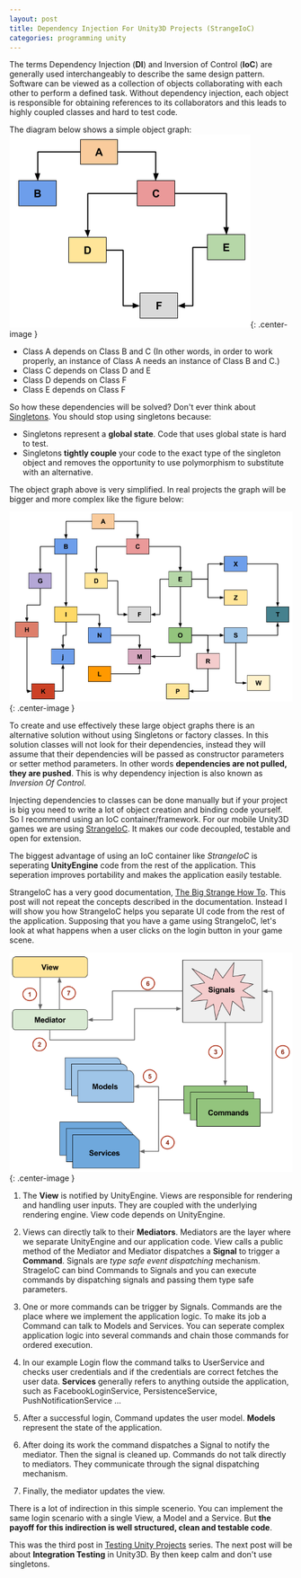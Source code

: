 ```yaml
---
layout: post
title: Dependency Injection For Unity3D Projects (StrangeIoC)
categories: programming unity
---
```


The terms Dependency Injection (**DI**) and Inversion of Control (**IoC**) are generally used interchangeably to describe the same design pattern. Software can be viewed as a collection of objects collaborating with each other to perform a defined task. Without dependency injection, each object is responsible for obtaining references to its collaborators and this leads to highly coupled classes and hard to test code.

The diagram below shows a simple object graph:
![Simple Dependency Graph](/assets/ioc/dependency_graph.png){: .center-image }

+ Class A depends on Class B and C (In other words, in order to work properly, an instance of Class A needs an instance of Class B and C.)
+ Class C depends on Class D and E
+ Class D depends on Class F
+ Class E depends on Class F

So how these dependencies will be solved? Don't ever think about [Singletons](https://en.wikipedia.org/wiki/Singleton_pattern). You should stop using singletons because:

+ Singletons represent a **global state**. Code that uses global state is hard to test.
+ Singletons **tightly couple** your code to the exact type of the singleton object and removes the opportunity to use polymorphism to substitute with an alternative. 

The object graph above is very simplified. In real projects the graph will be bigger and more complex like the figure below:

![Complex Dependency Graph](/assets/ioc/dependency_graph_big.png){: .center-image }

To create and use effectively these large object graphs there is an alternative solution without using Singletons or factory classes. In this solution classes will not look for their dependencies, instead they will assume that their dependencies will be passed as constructor parameters or setter method parameters. In other words **dependencies are not pulled, they are pushed**. This is why dependency injection is also known as *Inversion Of Control*.

Injecting dependencies to classes can be done manually but if your project is big you need to write a lot of object creation and binding code yourself. So I recommend using an IoC container/framework. For our mobile Unity3D games we are using [StrangeIoC](http://strangeioc.github.io/strangeioc/). It makes our code decoupled, testable and open for extension. 

The biggest advantage of using an IoC container like *StrangeIoC* is seperating **UnityEngine** code from the rest of the application. This seperation improves portability and makes the application easily testable.

StrangeIoC has a very good documentation, [The Big Strange How To](http://strangeioc.github.io/strangeioc/TheBigStrangeHowTo.html). This post will not repeat the concepts described in the documentation. Instead I will show you how StrangeIoC helps you separate UI code from the rest of the application. Supposing that you have a game using StrangeIoC, let's look at what happens when a user clicks on the login button in your game scene.

![MVCS](/assets/ioc/MVCS.png){: .center-image }

1. The **View** is notified by UnityEngine. Views are responsible for rendering and handling user inputs. They are coupled with the underlying rendering engine. View code depends on UnityEngine.

2. Views can directly talk to their **Mediators**. Mediators are the layer where we separate UnityEngine and our application code. View calls a public method of the Mediator and Mediator dispatches a **Signal** to trigger a **Command**. Signals are *type safe event dispatching* mechanism. StrageIoC can bind Commands to Signals and you can execute commands by dispatching signals and passing them type safe parameters.

3. One or more commands can be trigger by Signals. Commands are the place where we implement the application logic. To make its job a Command can talk to Models and Services. You can seperate complex application logic into several commands and chain those commands for ordered execution.

4. In our example Login flow the command talks to UserService and checks user credentials and if the credentials are correct fetches the user data. **Services**  generally refers to anything outside the application, such as FacebookLoginService, PersistenceService, PushNotificationService ...

5. After a successful login, Command updates the user model. **Models** represent the state of the application.

6. After doing its work the command dispatches a Signal to notify the mediator. Then the signal is cleaned up. Commands do not talk directly to mediators. They communicate through the signal dispatching mechanism.

7. Finally, the mediator updates the view.

There is a lot of indirection in this simple scenerio. You can implement the same login scenario with a single View, a Model and a Service. But **the payoff for this indirection is well structured, clean and testable code**.

This was the third post in [Testing Unity Projects](/programming/unity/2016/02/20/testing-unity-projects.html) series. The next post will be about **Integration Testing** in Unity3D. By then keep calm and don't use singletons.